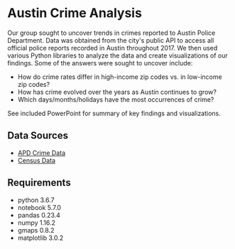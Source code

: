 # Austin Crime Analysis

Our group sought to uncover trends in crimes reported to Austin Police Department. Data was obtained from the city's public API to access all official police reports recorded in Austin throughout 2017. We then used various Python libraries to analyze the data and create visualizations of our findings. Some of the answers were sought to uncover include: 
* How do crime rates differ in high-income zip codes vs. in low-income zip codes?
* How has crime evolved over the years as Austin continues to grow?
* Which days/months/holidays have the most occurrences of crime?

See included PowerPoint for summary of key findings and visualizations.

## Data Sources
* [APD Crime Data](https://data.austintexas.gov/Public-Safety/Crime-Reports-beta-/fdj4-gpfu)
* [Census Data](https://www.census.gov)

## Requirements
* python 3.6.7
* notebook 5.7.0
* pandas 0.23.4
* numpy 1.16.2
* gmaps 0.8.2
* matplotlib 3.0.2